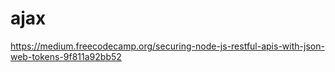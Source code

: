 # ajax

https://medium.freecodecamp.org/securing-node-js-restful-apis-with-json-web-tokens-9f811a92bb52
